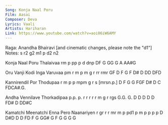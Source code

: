 ```yaml
---
Song: Konja Naal Poru
Film: Aasai
Composer: Deva
Lyrics: Vaali
Artists: Hariharan
Link: https://www.youtube.com/watch?v=aoi06iW6AMY
---
```


Raga: Anandha Bhairavi [and cinematic changes, please note the "d1"]
Notes: s r2 g2 m1 p d2 n2 

Konja Naal Poru Thalaivaa
rm    p    pp   p  d dnp
DF    G    GG   G  A AA#G

Oru Vanji Kodi Inga Varuvaa
pm  r  m  p m  g r  rr  rmr
GF  D  F  G F D# D  DD  DFD

Kannirendil Por Thodupaa
r  m p  p   mpm g  r s   [mrsn.p.]
D  F G  G   FGF D# D C   FDCA#.G.

Andha Vennilave  Thorkadipaa
p.p.  p. r r r r  r m g r rgs
G.G.  G. D D D D  D FD# D DD#C

Kamatchi Meenatchi Enna Pero Naanariyen
r gr r   r mr m    p pd1 p m  p  p p p
D D#D D  D FD F    G GG# G F  G  G G G


